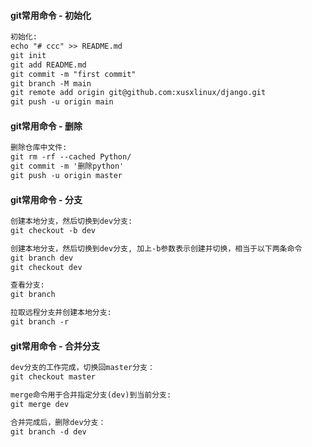 #### git常用命令 - 初始化
``` md
初始化:
echo "# ccc" >> README.md
git init
git add README.md
git commit -m "first commit"
git branch -M main
git remote add origin git@github.com:xusxlinux/django.git
git push -u origin main
```

#### git常用命令 - 删除
``` md
删除仓库中文件: 
git rm -rf --cached Python/
git commit -m '删除python'
git push -u origin master
```

#### git常用命令 - 分支
``` md
创建本地分支，然后切换到dev分支:
git checkout -b dev

创建本地分支，然后切换到dev分支, 加上-b参数表示创建并切换，相当于以下两条命令
git branch dev
git checkout dev

查看分支:
git branch

拉取远程分支并创建本地分支:
git branch -r
```

#### git常用命令 - 合并分支
``` md
dev分支的工作完成，切换回master分支：
git checkout master

merge命令用于合并指定分支(dev)到当前分支:
git merge dev

合并完成后，删除dev分支：
git branch -d dev
```
